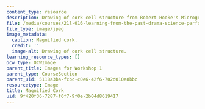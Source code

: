 ```yaml
---
content_type: resource
description: Drawing of cork cell structure from Robert Hooke's Micrographia.
file: /media/courses/21l-016-learning-from-the-past-drama-science-performance-spring-2009/9f420f367287f6f79f0e2b04d8619417_03.jpg
file_type: image/jpeg
image_metadata:
  caption: Magnified cork.
  credit: ''
  image-alt: Drawing of cork cell structure.
learning_resource_types: []
ocw_type: OCWImage
parent_title: Images for Workshop 1
parent_type: CourseSection
parent_uid: 5118a3ba-fcbc-c0e6-42f6-702d010e8bbc
resourcetype: Image
title: Magnified Cork
uid: 9f420f36-7287-f6f7-9f0e-2b04d8619417
---
```

